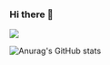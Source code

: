 ### Hi there 👋

<!--
**minseungryu/minseungryu** is a ✨ _special_ ✨ repository because its `README.md` (this file) appears on your GitHub profile.

Here are some ideas to get you started:

- 🔭 I’m currently working on ...
- 🌱 I’m currently learning ...
- 👯 I’m looking to collaborate on ...
- 🤔 I’m looking for help with ...
- 💬 Ask me about ...
- 📫 How to reach me: ...
- 😄 Pronouns: ...
- ⚡ Fun fact: ...
-->

<a href="https://everyday-joyful.tistory.com/" target="_blank"><img src="https://img.shields.io/badge/tistory-e2e2e2?style=for-the-badge&logo=tistory&logoColor=FF4500"/></a>

![Anurag's GitHub stats](https://github-readme-stats.vercel.app/api?username=minseungryu&show_icons=true&theme=swift)
